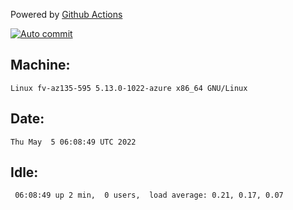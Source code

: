 Powered by [Github Actions](https://github.com/features/actions)

[![Auto commit](https://github.com/gyfary/workstation/workflows/Auto%20commit/badge.svg)](https://github.com/gyfary/workstation/actions?query=workflow%3A%22Auto+commit%22)

## Machine:
```
Linux fv-az135-595 5.13.0-1022-azure x86_64 GNU/Linux
```
## Date:
```
Thu May  5 06:08:49 UTC 2022
```
## Idle:
```
 06:08:49 up 2 min,  0 users,  load average: 0.21, 0.17, 0.07
```
